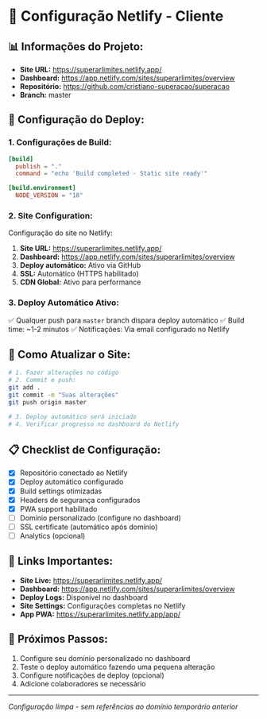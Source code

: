 # 🎯 Configuração Netlify - Cliente

## 📊 Informações do Projeto:
- **Site URL:** https://superarlimites.netlify.app/
- **Dashboard:** https://app.netlify.com/sites/superarlimites/overview
- **Repositório:** https://github.com/cristiano-superacao/superacao
- **Branch:** master

## 🚀 Configuração do Deploy:

### 1. Configurações de Build:
```toml
[build]
  publish = "."
  command = "echo 'Build completed - Static site ready'"

[build.environment]
  NODE_VERSION = "18"
```

### 2. Site Configuration:
Configuração do site no Netlify:

1. **Site URL:** https://superarlimites.netlify.app/
2. **Dashboard:** https://app.netlify.com/sites/superarlimites/overview
3. **Deploy automático:** Ativo via GitHub
4. **SSL:** Automático (HTTPS habilitado)
5. **CDN Global:** Ativo para performance

### 3. Deploy Automático Ativo:
✅ Qualquer push para `master` branch dispara deploy automático
✅ Build time: ~1-2 minutos
✅ Notificações: Via email configurado no Netlify

## 🔧 Como Atualizar o Site:

```bash
# 1. Fazer alterações no código
# 2. Commit e push:
git add .
git commit -m "Suas alterações"
git push origin master

# 3. Deploy automático será iniciado
# 4. Verificar progresso no dashboard do Netlify
```

## 📋 Checklist de Configuração:

- [x] Repositório conectado ao Netlify
- [x] Deploy automático configurado
- [x] Build settings otimizadas
- [x] Headers de segurança configurados
- [x] PWA support habilitado
- [ ] Domínio personalizado (configure no dashboard)
- [ ] SSL certificate (automático após domínio)
- [ ] Analytics (opcional)

## 🔗 Links Importantes:
- **Site Live:** https://superarlimites.netlify.app/
- **Dashboard:** https://app.netlify.com/sites/superarlimites/overview
- **Deploy Logs:** Disponível no dashboard
- **Site Settings:** Configurações completas no Netlify
- **App PWA:** https://superarlimites.netlify.app/app/

## 🎯 Próximos Passos:
1. Configure seu domínio personalizado no dashboard
2. Teste o deploy automático fazendo uma pequena alteração
3. Configure notificações de deploy (opcional)
4. Adicione colaboradores se necessário

---
*Configuração limpa - sem referências ao domínio temporário anterior*